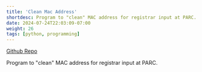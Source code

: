 ```yaml
---
title: 'Clean Mac Address'
shortdesc: Program to "clean" MAC address for registrar input at PARC.
date: 2024-07-24T22:03:09-07:00
weight: 26
tags: [python, programming]
---
```

[Github Repo](https://github.com/ssebs/clean-mac-address)

Program to "clean" MAC address for registrar input at PARC.